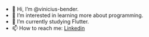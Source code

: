 - 👋 Hi, I’m @vinicius-bender.
- 👀 I’m interested in learning more about programming.
- 🌱 I’m currently studying Flutter.
- 📫 How to reach me: <a href="https://www.linkedin.com/in/vinicius-rodolfo-b-6245b4243/">Linkedin</a>

<!---
vinicius-bender/vinicius-bender is a ✨ special ✨ repository because its `README.md` (this file) appears on your GitHub profile.
You can click the Preview link to take a look at your changes.
--->
